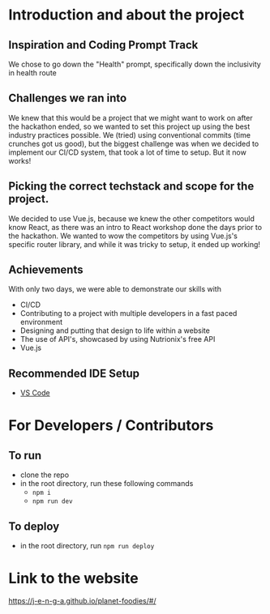 # Introduction and about the project

## Inspiration and Coding Prompt Track
We chose to go down the "Health" prompt, specifically down the inclusivity in health route

## Challenges we ran into
We knew that this would be a project that we might want to work on after the hackathon ended, so we wanted to set this project up using the best industry practices possible. We (tried) using conventional commits (time crunches got us good), but the biggest challenge was when we decided to implement our CI/CD system, that took a lot of time to setup. But it now works!

## Picking the correct techstack and scope for the project. 
We decided to use Vue.js, because we knew the other competitors would know React, as there was an intro to React workshop done the days prior to the hackathon. We wanted to wow the competitors by using Vue.js's specific router library, and while it was tricky to setup, it ended up working!

## Achievements
With only two days, we were able to demonstrate our skills with
- CI/CD
- Contributing to a project with multiple developers in a fast paced environment
- Designing and putting that design to life within a website
- The use of API's, showcased by using Nutrionix's free API
- Vue.js

## Recommended IDE Setup

- [VS Code](https://code.visualstudio.com/)

# For Developers / Contributors
## To run

- clone the repo
- in the root directory, run these following commands
    - `npm i`
    - `npm run dev`
## To deploy
- in the root directory, run `npm run deploy`

# Link to the website
https://j-e-n-g-a.github.io/planet-foodies/#/
